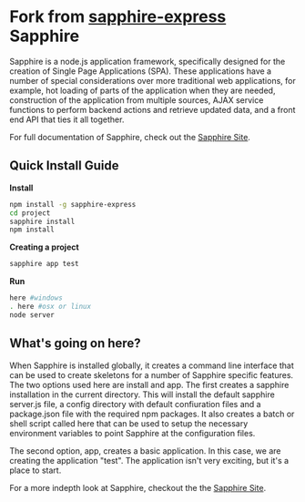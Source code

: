 Fork from [sapphire-express](https://github.com/Ondoher/sapphire)
Sapphire
========

Sapphire is a node.js application framework, specifically designed for the creation of Single Page Applications (SPA). These applications have a number of special considerations over more traditional web applications, for example, hot loading of parts of the application when they are needed, construction of the application from multiple sources, AJAX service functions to perform backend actions and retrieve updated data, and a front end API that ties it all together.

For full documentation of Sapphire, check out the [Sapphire Site](http://sapphire.uber-geek.com/docs).

Quick Install Guide
-------------------

**Install**
```bash
npm install -g sapphire-express
cd project
sapphire install
npm install
```

**Creating a project**
```bash
sapphire app test
```

**Run**
```bash
here #windows
. here #osx or linux
node server
```

What's going on here?
---------------------

When Sapphire is installed globally, it creates a command line interface that can be used to create skeletons for a number of Sapphire specific features. The two options used here are install and app. The first creates a sapphire installation in the current directory. This will install the default sapphire server.js file, a config directory with default confiuration files and a package.json file with the required npm packages. It also creates a batch or shell script called here that can be used to setup the necessary environment variables to point Sapphire at the configuration files.

The second option, app, creates a basic application. In this case, we are creating the application "test". The application isn't very exciting, but it's a place to start.

For a more indepth look at Sapphire, checkout the the [Sapphire Site](http://sapphire.uber-geek.com/docs).
